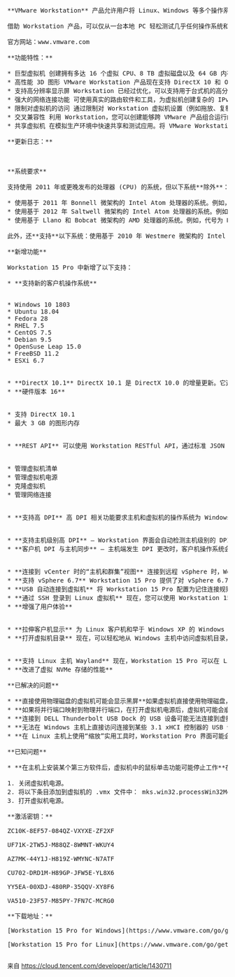 <pre>
**VMware Workstation** 产品允许用户将 Linux、Windows 等多个操作系统作为虚拟机在单台 PC 上运行。用户可以在虚拟机上重现服务器、桌面和平板电脑环境，无需重新启动即可跨不同操作系统同时运行应用。Workstation 还提供隔离的安全环境，用于评估新的操作系统（如 Windows 10）、测试软件应用和补丁程序以及参考体系结构。

借助 Workstation 产品，可以仅从一台本地 PC 轻松测试几乎任何操作系统和应用。构建面向 Windows 10 的应用、使用任何浏览器测试兼容性，或者在无需使用移动设备的情况下部署 Android-x86 以查看移动设备行为。

官方网站：www.vmware.com

**功能特性：**

* 巨型虚拟机 创建拥有多达 16 个虚拟 CPU、8 TB 虚拟磁盘以及 64 GB 内存的大规模虚拟机，以便在虚拟环境中运行要求最严苛的桌面和服务器应用。通过为虚拟机分配多达 2 GB 的显存，可以进一步提升图形密集型应用的处理能力。
* 高性能 3D 图形 VMware Workstation 产品现在支持 DirectX 10 和 OpenGL 3.3，可在运行 3D 应用时提供更顺畅和响应速度更快的体验。Workstation 能够在虚拟机中以接近本机的性能运行 AutoCAD 或 SOLIDWORKS 等要求最为严苛的 3D 应用。
* 支持高分辨率显示屏 Workstation 已经过优化，可以支持用于台式机的高分辨率 4K UHD (3840 x 2160) 显示屏，以及用于笔记本电脑和 x86 平板电脑的 QHD+ (3200×1800) 显示屏。Workstation 还支持具有不同 DPI 设置的多个显示器，例如，可以同时使用全新的 4K UHD 显示屏和您现有的 1080P HD 显示屏。
* 强大的网络连接功能 可使用真实的路由软件和工具，为虚拟机创建复杂的 IPv4 或 IPv6 虚拟网络，或通过与第三方软件集成来设计完整的数据中心拓扑。
* 限制对虚拟机的访问 通过限制对 Workstation 虚拟机设置（例如拖放、复制和粘贴以及连接 USB 设备）的访问来保护公司内容。可对虚拟机进行加密和密码保护，从而确保只有经过授权的用户才能进行访问。
* 交叉兼容性 利用 Workstation，您可以创建能够跨 VMware 产品组合运行的虚拟机，也可以创建在 Horizon FLEX 中使用的受限虚拟机。我们甚至还支持开放标准，使您不仅可以创建虚拟机，还可以使用来自其他供应商的虚拟机。
* 共享虚拟机 在模拟生产环境中快速共享和测试应用。将 VMware Workstation Pro 作为一个服务器运行，以便与您的团队成员、部门或组织共享具有各种所需配置的预加载虚拟机的存储库。

**更新日志：**

<https://docs.vmware.com/cn/VMware-Workstation-Pro/15/rn/workstation-15-release-notes.html>

**系统要求**

支持使用 2011 年或更晚发布的处理器 (CPU) 的系统，但以下系统**除外**：

* 使用基于 2011 年 Bonnell 微架构的 Intel Atom 处理器的系统。例如，Atom Z670/Z650 和 Atom N570。
* 使用基于 2012 年 Saltwell 微架构的 Intel Atom 处理器的系统。例如，Atom S1200、Atom D2700/D2500 和 Atom N2800/N2600。
* 使用基于 Llano 和 Bobcat 微架构的 AMD 处理器的系统。例如，代号为 Hondo、Ontario、Zacate 和 Llano 的处理器。

此外，还**支持**以下系统：使用基于 2010 年 Westmere 微架构的 Intel 处理器的系统。例如，Xeon 5600、Xeon 3600、Core i7-970、Core i7-980 和 Core i7-990。

**新增功能**

Workstation 15 Pro 中新增了以下支持：

* **支持新的客户机操作系统**


* Windows 10 1803
* Ubuntu 18.04
* Fedora 28
* RHEL 7.5
* CentOS 7.5
* Debian 9.5
* OpenSuse Leap 15.0
* FreeBSD 11.2
* ESXi 6.7


* **DirectX 10.1** DirectX 10.1 是 DirectX 10.0 的增量更新。它通过支持多重采样抗锯齿 (MSAA) 功能提供了更高的视觉质量。DirectX 10.1 还支持 Shader Model 4.1 和 Cubemap Array。
* **硬件版本 16**


* 支持 DirectX 10.1
* 最大 3 GB 的图形内存


* **REST API** 可以使用 Workstation RESTful API，通过标准 JSON over HTTP/HTTPS 自动完成常见虚拟机任务。支持以下虚拟机操作：


* 管理虚拟机清单
* 管理虚拟机电源
* 克隆虚拟机
* 管理网络连接


* **支持高 DPI** 高 DPI 相关功能要求主机和虚拟机的操作系统为 Windows 10 版本 1703 或更高版本。


* **支持主机级别高 DPI** – Workstation 界面会自动检测主机级别的 DPI 更改，并自动调整布局以符合新 DPI。
* **客户机 DPI 与主机同步** – 主机端发生 DPI 更改时，客户机操作系统会调整其 DPI 以便与主机 DPI 相匹配。 此功能需要使用 VMware Tools 10.3.2。


* **连接到 vCenter 时的“主机和群集”视图** 连接到远程 vSphere 时，Workstation 15 Pro 新增了“主机和群集”视图。现在，清单树采用两个不同的视图显示对象的层次结构排列：“主机和群集”视图以及“虚拟机”视图。您只需单击一次，即可在这两个视图之间轻松切换。这是仅限 Windows 主机的功能。
* **支持 vSphere 6.7** Workstation 15 Pro 提供了对 vSphere 6.7 的无缝支持。您可以从 Workstation 15 Pro 连接到远程 ESXi 6.7 主机或 vCenter Server 6.7，以管理在 vSphere 上运行的远程虚拟机。您还可以将本地虚拟机上载到 vSphere 6.7，或将 vSphere 6.7 上运行的远程虚拟机下载到本地桌面。您也可以部署 VMware VCSA 6.7 (vCenter Server Appliance) OVA 软件包，以在 Workstation 15 Pro 上运行。
* **USB 自动连接到虚拟机** 将 Workstation 15 Pro 配置为记住连接规则后，USB 设备可以自动连接到已打开电源的虚拟机。这是仅限 Windows 主机的功能。
* **通过 SSH 登录到 Linux 虚拟机** 现在，您可以使用 Workstation 15 Pro 提供的 SSH 访问 Linux 虚拟机。 此功能要求主机的操作系统为 Windows 10 版本 1803 或更高版本。
* **增强了用户体验**


* **拉伸客户机显示** 为 Linux 客户机和早于 Windows XP 的 Windows 客户机启用了拉伸客户机显示功能。您可以使用“保持纵横比拉伸”功能在保持用户界面纵横比的同时拉伸虚拟机显示，或者还可以使用“自由拉伸”功能拉伸虚拟机显示以填充用户界面。这是仅限 Windows 主机的功能。
* **打开虚拟机目录** 现在，可以轻松地从 Windows 主机中访问虚拟机目录，方法是右键单击 Workstation Pro 库中的虚拟机，然后选择**打开虚拟机目录**。Linux Workstation Pro 已支持此功能。


* **支持 Linux 主机 Wayland** 现在，Workstation 15 Pro 可以在 Linux 主机 Wayland 桌面上运行。要在 Wayland 桌面上安装 Workstation Pro，必须使用终端模式安装。
* **改进了虚拟 NVMe 存储的性能**

**已解决的问题**

* **直接使用物理磁盘的虚拟机可能会显示黑屏**如果虚拟机直接使用物理磁盘，在打开虚拟机电源后，虚拟机可能会显示黑屏。这个问题已得到解决。
* **如果将并行端口映射到物理并行端口，在打开虚拟机电源后，虚拟机可能会崩溃并显示错误**如果虚拟机使用并行端口，并且该并行端口映射到主机操作系统的物理并行端口，在打开虚拟机电源后，虚拟机可能会崩溃并显示以下错误：不可恢复的 VMware Workstation 错误: (vcpu-0) (VMware Workstation unrecoverable error: (vcpu-0))这个问题已得到解决。
* **连接到 DELL Thunderbolt USB Dock 的 USB 设备可能无法连接到虚拟机**将 USB 设备连接到 USB Dock（例如，DELL Thunderbolt）后，USB 设备可能无法连接到虚拟机。这个问题已得到解决。
* **无法在 Windows 主机上直接访问连接到某些 3.1 xHCI 控制器的 USB 设备**在 Windows 主机上，选择**虚拟机** > **可移动设备**时，未列出连接到某些 USB 3.1 控制器的 USB 设备。因此，无法从虚拟机直接访问这些设备。这个问题已得到解决。
* **在 Linux 主机上使用“缩放”实用工具时，Workstation Pro 界面可能会崩溃**对于某些 Linux 主机（例如 Ubuntu 18.04），当您使用“缩放”实用工具时，Workstation Pro 界面可能会崩溃。这个问题已得到解决。

**已知问题**

* **在主机上安装某个第三方软件后，虚拟机中的鼠标单击功能可能停止工作**在主机上安装某个软件（例如 WizMouse）后，虚拟机中的鼠标单击功能可能停止工作。**解决办法**：

1. 关闭虚拟机电源。
2. 将以下条目添加到虚拟机的 .vmx 文件中： mks.win32.processWin32MouseInput = "TRUE"
3. 打开虚拟机电源。

**激活密钥：**

ZC10K-8EF57-084QZ-VXYXE-ZF2XF

UF71K-2TW5J-M88QZ-8WMNT-WKUY4

AZ7MK-44Y1J-H819Z-WMYNC-N7ATF

CU702-DRD1M-H89GP-JFW5E-YL8X6

YY5EA-00XDJ-480RP-35QQV-XY8F6

VA510-23F57-M85PY-7FN7C-MCRG0

**下载地址：**

[Workstation 15 Pro for Windows](https://www.vmware.com/go/getworkstation-win)

[Workstation 15 Pro for Linux](https://www.vmware.com/go/getworkstation-linux)

</pre>

来自 <https://cloud.tencent.com/developer/article/1430711>

 
